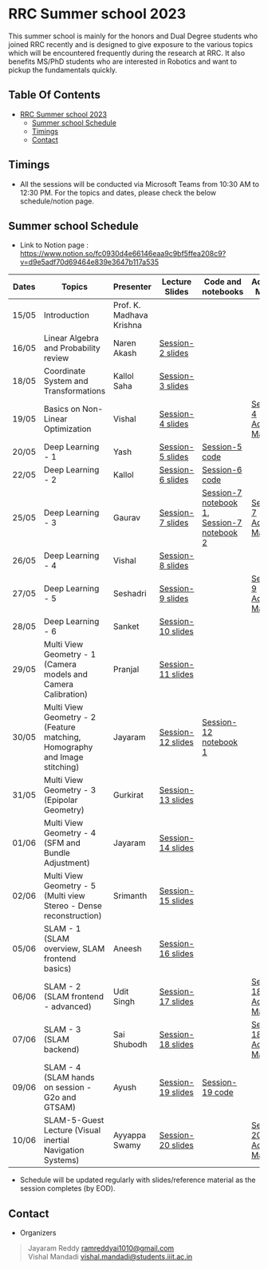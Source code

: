 # RRC Summer school 2023
This summer school is mainly for the honors and Dual Degree students who joined RRC recently and is designed to give exposure to the various topics which will be encountered frequently during the research at RRC. It also benefits MS/PhD students who are interested in Robotics and want to pickup the fundamentals quickly.
 
## Table Of Contents
* [RRC Summer school 2023](#summer-sessions-2023)
  * [Summer school Schedule](#summer-school-schedule)
  * [Timings](#Timings)
  * [Contact](#contact)

## Timings
* All the sessions will be conducted via Microsoft Teams from 10:30 AM to 12:30 PM. For the topics and dates, please check the below schedule/notion page.

## Summer school Schedule
* Link to Notion page : https://www.notion.so/fc0930d4e66146eaa9c9bf5ffea208c9?v=d9e5adf70d69464e839e3647b117a535

 Dates |  Topics                                             |  Presenter       |  Lecture Slides   | Code and notebooks  |  Additional Material
-------|-----------------------------------------------------|------------------|-----------------|---------------------|--------------------
15/05  |  Introduction                                       | Prof. K. Madhava Krishna      |    | 
16/05  |  Linear Algebra and Probability review              | Naren Akash         |  [Session-2 slides](lecture_slides/foundations/Linear_algebra_and_probability) |
18/05  |  Coordinate System and Transformations              | Kallol Saha         | [Session-3 slides](lecture_slides/foundations/Coordinate_Systems_and_Transforms)
19/05  |  Basics on Non-Linear Optimization                  | Vishal         | [Session-4 slides](lecture_slides/foundations/Calculus_review/) | | [Session-4 Additional Material](lecture_slides/foundations/Calculus_review/)
20/05  |  Deep Learning - 1                                  | Yash           | [Session-5 slides](lecture_slides/Deep_learning/basics/session_5/)   |  [Session-5 code](lecture_slides/Deep_learning/basics/session_5/)  | 
22/05  |  Deep Learning - 2                                  | Kallol         | [Session-6 slides](lecture_slides/Deep_learning/basics/session_6/) | [Session-6 code](https://colab.research.google.com/drive/1pfymiv8pUL7vWqdX7Wo-udZtPOaoC6yW#scrollTo=HEEjPQs09oPj)
25/05  |  Deep Learning - 3                                  | Gaurav         | [Session-7 slides](lecture_slides/Deep_learning/basics/session_7/) | [Session-7 notebook 1](https://colab.research.google.com/drive/1rJOIbwZ1vXRVbtmWFQIBlc8b7n1sIrmN?usp=sharing),   [Session-7 notebook 2](https://colab.research.google.com/github/pytorch/tutorials/blob/gh-pages/_downloads/36608d2d57f623ba3a623e0c947a8c3e/data_tutorial.ipynb) | [Session-7 Additional Material](lecture_slides/Deep_learning/basics/session_7/)
26/05  |  Deep Learning - 4                                  | Vishal         | [Session-8 slides](lecture_slides/Deep_learning/image_classification_and_VIT/)
27/05  |  Deep Learning - 5                                  | Seshadri       | [Session-9 slides](lecture_slides/Deep_learning/advanced/session_9_object_detection) | | [Session-9 Additional Material](lecture_slides/Deep_learning/advanced/session_9_object_detection/)
28/05  |  Deep Learning - 6                                  | Sanket         | [Session-10 slides](lecture_slides/Deep_learning/advanced/session_10_self_supervised_and_representation_learning)
29/05  |  Multi View Geometry - 1 (Camera models and Camera Calibration)      | Pranjal         | [Session-11 slides](lecture_slides/Multi_view_Geometry/session_11_Camera_models_and_calibration/)
30/05  |  Multi View Geometry - 2 (Feature matching, Homography and Image stitching)   | Jayaram       | [Session-12 slides](lecture_slides/Multi_view_Geometry/session_12_feature_matching_and_homography/)  |  [Session-12 notebook 1](lecture_slides/Multi_view_Geometry/session_12_feature_matching_and_homography/)
31/05  |  Multi View Geometry - 3  (Epipolar Geometry)      | Gurkirat        | [Session-13 slides](lecture_slides/Multi_view_Geometry/session_13_PnP_triangulation_epipolar_geometry/)
01/06  |  Multi View Geometry - 4  (SFM and Bundle Adjustment)      | Jayaram        | [Session-14 slides](lecture_slides/Multi_view_Geometry/session_14_SFM_and_Bundle_Adjustment/)
02/06  |  Multi View Geometry - 5  (Multi view Stereo - Dense reconstruction)      | Srimanth        | [Session-15 slides](lecture_slides/Multi_view_Geometry/session_15_Multi_view_streo/)
05/06  |  SLAM - 1  (SLAM overview, SLAM frontend basics)      | Aneesh        | [Session-16 slides](lecture_slides/SLAM/session_16_SLAM_overview_and_frontend/)
06/06  |  SLAM - 2  (SLAM frontend - advanced)      | Udit Singh        | [Session-17 slides](lecture_slides/SLAM/session_17_advanced_SLAM_frontend/) | | [Session-18 Additional Material](lecture_slides/SLAM/session_17_advanced_SLAM_frontend/)
07/06  |  SLAM - 3  (SLAM backend)      | Sai Shubodh        | [Session-18 slides](lecture_slides/SLAM/session_18_SLAM_backend/) | | [Session-18 Additional Material](lecture_slides/SLAM/session_18_SLAM_backend/)
09/06  |  SLAM - 4  (SLAM hands on session - G2o and GTSAM)      | Ayush        | [Session-19 slides](lecture_slides/SLAM/session_19_SLAM_hands_on_session/) | [Session-19 code](lecture_slides/SLAM/session_19_SLAM_hands_on_session/) | 
10/06  |  SLAM-5-Guest Lecture (Visual inertial Navigation Systems)       | Ayyappa Swamy       | [Session-20 slides](lecture_slides/SLAM/session_20_SLAM_VINS/) | | [Session-20 Additional Material](lecture_slides/SLAM/session_20_SLAM_VINS/)



* Schedule will be updated regularly with slides/reference material as the session completes (by EOD).

## Contact
* Organizers
>Jayaram Reddy <ramreddyai1010@gmail.com><br />
>Vishal Mandadi <vishal.mandadi@students.iiit.ac.in><br />
